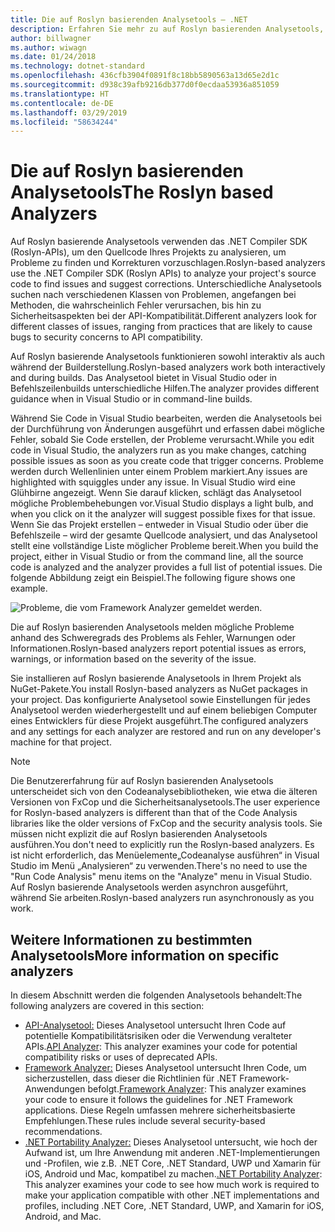 ```yaml
---
title: Die auf Roslyn basierenden Analysetools – .NET
description: Erfahren Sie mehr zu auf Roslyn basierenden Analysetools, die Probleme erkennen und Problembehebungen vorschlagen.
author: billwagner
ms.author: wiwagn
ms.date: 01/24/2018
ms.technology: dotnet-standard
ms.openlocfilehash: 436cfb3904f0891f8c18bb5890563a13d65e2d1c
ms.sourcegitcommit: d938c39afb9216db377d0f0ecdaa53936a851059
ms.translationtype: HT
ms.contentlocale: de-DE
ms.lasthandoff: 03/29/2019
ms.locfileid: "58634244"
---
```

# <a name="the-roslyn-based-analyzers"></a><span data-ttu-id="e77fa-103">Die auf Roslyn basierenden Analysetools</span><span class="sxs-lookup"><span data-stu-id="e77fa-103">The Roslyn based Analyzers</span></span>

<span data-ttu-id="e77fa-104">Auf Roslyn basierende Analysetools verwenden das .NET Compiler SDK (Roslyn-APIs), um den Quellcode Ihres Projekts zu analysieren, um Probleme zu finden und Korrekturen vorzuschlagen.</span><span class="sxs-lookup"><span data-stu-id="e77fa-104">Roslyn-based analyzers use the .NET Compiler SDK (Roslyn APIs) to analyze your project's source code to find issues and suggest corrections.</span></span> <span data-ttu-id="e77fa-105">Unterschiedliche Analysetools suchen nach verschiedenen Klassen von Problemen, angefangen bei Methoden, die wahrscheinlich Fehler verursachen, bis hin zu Sicherheitsaspekten bei der API-Kompatibilität.</span><span class="sxs-lookup"><span data-stu-id="e77fa-105">Different analyzers look for different classes of issues, ranging from practices that are likely to cause bugs to security concerns to API compatibility.</span></span>

<span data-ttu-id="e77fa-106">Auf Roslyn basierende Analysetools funktionieren sowohl interaktiv als auch während der Builderstellung.</span><span class="sxs-lookup"><span data-stu-id="e77fa-106">Roslyn-based analyzers work both interactively and during builds.</span></span> <span data-ttu-id="e77fa-107">Das Analysetool bietet in Visual Studio oder in Befehlszeilenbuilds unterschiedliche Hilfen.</span><span class="sxs-lookup"><span data-stu-id="e77fa-107">The analyzer provides different guidance when in Visual Studio or in command-line builds.</span></span>

<span data-ttu-id="e77fa-108">Während Sie Code in Visual Studio bearbeiten, werden die Analysetools bei der Durchführung von Änderungen ausgeführt und erfassen dabei mögliche Fehler, sobald Sie Code erstellen, der Probleme verursacht.</span><span class="sxs-lookup"><span data-stu-id="e77fa-108">While you edit code in Visual Studio, the analyzers run as you make changes, catching possible issues as soon as you create code that trigger concerns.</span></span> <span data-ttu-id="e77fa-109">Probleme werden durch Wellenlinien unter einem Problem markiert.</span><span class="sxs-lookup"><span data-stu-id="e77fa-109">Any issues are highlighted with squiggles under any issue.</span></span> <span data-ttu-id="e77fa-110">In Visual Studio wird eine Glühbirne angezeigt. Wenn Sie darauf klicken, schlägt das Analysetool mögliche Problembehebungen vor.</span><span class="sxs-lookup"><span data-stu-id="e77fa-110">Visual Studio displays a light bulb, and when you click on it the analyzer will suggest possible fixes for that issue.</span></span> <span data-ttu-id="e77fa-111">Wenn Sie das Projekt erstellen – entweder in Visual Studio oder über die Befehlszeile – wird der gesamte Quellcode analysiert, und das Analysetool stellt eine vollständige Liste möglicher Probleme bereit.</span><span class="sxs-lookup"><span data-stu-id="e77fa-111">When you build the project, either in Visual Studio or from the command line, all the source code is analyzed and the analyzer provides a full list of potential issues.</span></span> <span data-ttu-id="e77fa-112">Die folgende Abbildung zeigt ein Beispiel.</span><span class="sxs-lookup"><span data-stu-id="e77fa-112">The following figure shows one example.</span></span>

![Probleme, die vom Framework Analyzer gemeldet werden.](./media/framework-analyzers-2.png)

<span data-ttu-id="e77fa-114">Die auf Roslyn basierenden Analysetools melden mögliche Probleme anhand des Schweregrads des Problems als Fehler, Warnungen oder Informationen.</span><span class="sxs-lookup"><span data-stu-id="e77fa-114">Roslyn-based analyzers report potential issues as errors, warnings, or information based on the severity of the issue.</span></span>

<span data-ttu-id="e77fa-115">Sie installieren auf Roslyn basierende Analysetools in Ihrem Projekt als NuGet-Pakete.</span><span class="sxs-lookup"><span data-stu-id="e77fa-115">You install Roslyn-based analyzers as NuGet packages in your project.</span></span> <span data-ttu-id="e77fa-116">Das konfigurierte Analysetool sowie Einstellungen für jedes Analysetool werden wiederhergestellt und auf einem beliebigen Computer eines Entwicklers für diese Projekt ausgeführt.</span><span class="sxs-lookup"><span data-stu-id="e77fa-116">The configured analyzers and any settings for each analyzer are restored and run on any developer's machine for that project.</span></span>

> [!NOTE]
> <span data-ttu-id="e77fa-117">Die Benutzererfahrung für auf Roslyn basierenden Analysetools unterscheidet sich von den Codeanalysebibliotheken, wie etwa die älteren Versionen von FxCop und die Sicherheitsanalysetools.</span><span class="sxs-lookup"><span data-stu-id="e77fa-117">The user experience for Roslyn-based analyzers is different than that of the Code Analysis libraries like the older versions of FxCop and the security analysis tools.</span></span>  <span data-ttu-id="e77fa-118">Sie müssen nicht explizit die auf Roslyn basierenden Analysetools ausführen.</span><span class="sxs-lookup"><span data-stu-id="e77fa-118">You don't need to explicitly run the Roslyn-based analyzers.</span></span> <span data-ttu-id="e77fa-119">Es ist nicht erforderlich, das Menüelemente„Codeanalyse ausführen“ in Visual Studio im Menü „Analysieren“ zu verwenden.</span><span class="sxs-lookup"><span data-stu-id="e77fa-119">There's no need to use the "Run Code Analysis" menu items on the "Analyze" menu in Visual Studio.</span></span> <span data-ttu-id="e77fa-120">Auf Roslyn basierende Analysetools werden asynchron ausgeführt, während Sie arbeiten.</span><span class="sxs-lookup"><span data-stu-id="e77fa-120">Roslyn-based analyzers run asynchronously as you work.</span></span>

## <a name="more-information-on-specific-analyzers"></a><span data-ttu-id="e77fa-121">Weitere Informationen zu bestimmten Analysetools</span><span class="sxs-lookup"><span data-stu-id="e77fa-121">More information on specific analyzers</span></span>

<span data-ttu-id="e77fa-122">In diesem Abschnitt werden die folgenden Analysetools behandelt:</span><span class="sxs-lookup"><span data-stu-id="e77fa-122">The following analyzers are covered in this section:</span></span>

* <span data-ttu-id="e77fa-123">[API-Analysetool:](api-analyzer.md) Dieses Analysetool untersucht Ihren Code auf potentielle Kompatibilitätsrisiken oder die Verwendung veralteter APIs.</span><span class="sxs-lookup"><span data-stu-id="e77fa-123">[API Analyzer](api-analyzer.md): This analyzer examines your code for potential compatibility risks or uses of deprecated APIs.</span></span>
* <span data-ttu-id="e77fa-124">[Framework Analyzer:](framework-analyzer.md) Dieses Analysetool untersucht Ihren Code, um sicherzustellen, dass dieser die Richtlinien für .NET Framework-Anwendungen befolgt.</span><span class="sxs-lookup"><span data-stu-id="e77fa-124">[Framework Analyzer](framework-analyzer.md): This analyzer examines your code to ensure it follows the guidelines for .NET Framework applications.</span></span> <span data-ttu-id="e77fa-125">Diese Regeln umfassen mehrere sicherheitsbasierte Empfehlungen.</span><span class="sxs-lookup"><span data-stu-id="e77fa-125">These rules include several security-based recommendations.</span></span>
* <span data-ttu-id="e77fa-126">[.NET Portability Analyzer:](portability-analyzer.md) Dieses Analysetool untersucht, wie hoch der Aufwand ist, um Ihre Anwendung mit anderen .NET-Implementierungen und -Profilen, wie z.B. .NET Core, .NET Standard, UWP und Xamarin für iOS, Android und Mac, kompatibel zu machen.</span><span class="sxs-lookup"><span data-stu-id="e77fa-126">[.NET Portability Analyzer](portability-analyzer.md): This analyzer examines your code to see how much work is required to make your application compatible with other .NET implementations and profiles, including .NET Core, .NET Standard, UWP, and Xamarin for iOS, Android, and Mac.</span></span>

